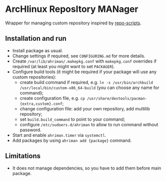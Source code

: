 # ArcHlinux ReposItory MANager

Wrapper for managing custom repository inspired by [repo-scripts](https://github.com/arcan1s/repo-scripts).

## Installation and run

* Install package as usual.
* Change settings if required, see `CONFIGURING.md` for more details.
* Create `/var/lib/ahriman/.makepkg.conf` with `makepkg.conf` overrides if required (at least you might want to set `PACKAGER`).
* Configure build tools (it might be required if your package will use any custom repositories):
    * create build command if required, e.g. `ln -s /usr/bin/archbuild /usr/local/bin/custom-x86_64-build` (you can choose any name for command);
    * create configuration file, e.g. `cp /usr/share/devtools/pacman-{extra,custom}.conf`;
    * change configuration file: add your own repository, add multilib repository;
    * set `build.build_command` to point to your command;
    * configure `/etc/sudoers.d/ahriman` to allow to run command without password.
* Start and enable `ahriman.timer` via `systemctl`.
* Add packages by using `ahriman add {package}` command.

## Limitations

* It does not manage dependencies, so you have to add them before main package.